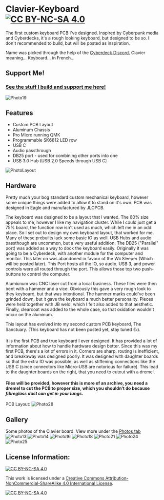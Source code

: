 # Clavier-Keyboard    [![CC BY-NC-SA 4.0][cc-by-nc-sa-shield]][cc-by-nc-sa]
The first custom keyboard PCB I've designed. Inspired by Cyberpunk media and Cyberdecks, it's a rough looking keyboard, but designed to be so. I don't recommended to build, but will be posted as inspiration.

Name was picked through the help of the [Cyberdeck Discord.](https://cyberdeck.cafe/) Clavier meaning... Keyboard... in French...

## Support Me!
### [See the stuff I build and support me here!](https://linktr.ee/Lego_Rocket)

![Photo19](Photos/20200819_170426.jpg)

## Features
* Custom PCB Layout
* Aluminum Chassis
* Pro Micro running QMK
* Programmable SK6812 LED row
* USB C
* Audio passthrough
* DB25 port - used for combining other ports into one
* USB 3.0 Hub (USB 2.0 Speeds through USB C)

![PhotoLayout](Photos/keyboard-layout(1).jpg)

## Hardware
Pretty much your bog standard custom mechanical keyboard, however some unique things were added to allow it to stand on it's own. PCB was designed in Eagle and manufactured by JLCPCB.

The keyboard was designed to be a layout that I wanted. The 60% size appeals to me, however I like my navigation cluster. While I could just get a 75% board, the function row isn't used as much, which left me in an odd place. So I set out to design my own keyboard layout, that worked for me. Many of these prebuilts lack some basic IO as well. USB Hubs and audio passthough are uncommon, but a very useful addition. The DB25 ("Parallel" port) was added as a way to dock the keyboard easily. Originally it was going to be a Cyberdeck, with another module for the computer and monitor. This later on was abandoned in favour of the Wii Sleeper (Which will be posted later). This Port hosts all the IO, so audio, USB 3, and power controls were all routed through the port. This allows those top two push-buttons to control the computer. 

Alumiunum was CNC laser cut from a local business. These files were then bent with a hammer and a vice. Obviously this gave a very rough look to they keyboard, but that was intentional. The hammer marks could've been grinded down, but it gave the keyboard a much better personality. Pieces were held together with JB weld, which I felt also added to that aesthetic. Finally, clearcoat was added to the whole case, so that oxidation wouldn't occur on the aluminum. 

This layout has evolved into my second custom PCB keyboard, The Sanctuary. (This keyboard has not been posted yet, stay tuned 👍).

It is the first PCB and true keyboard I ever designed. It has provided a lot of information about how to handle hardware design better. Since this was my first PCB, there's a lot of errors in it. Corners are sharp, routing is inefficient, and breakaway was designed poorly. It was designed with daughter boards so that the extra IO was possible, as well as stiffening connections like the USB C (since connectors like Micro-USB are notorious for failure). This lead to the daughter boards on the right, that you need to cutout with a dremel.

#### Files will be provided, however this is more of an archive, you need a dremel to cut the PCB to proper size, which you shouldn't do because ***fibreglass dust can get in your lungs***.

PCB Layout:
![Photo28](Photos/PCB.png)

## Gallery
Some photos of the Clavier board. View more under the [Photos tab](https://github.com/LegoRocket/Clavier-Keyboard/tree/main/Photos)
![Photo13](Photos/20200819_165813.jpg)
![Photo14](Photos/20200819_165850.jpg)
![Photo16](Photos/20200819_170133.jpg)
![Photo18](Photos/20200819_170232.jpg)
![Photo21](Photos/IMG_9798.JPG)
![Photo24](Photos/IMG_9810.JPG)
![Photo25](Photos/IMG_9814.JPG)

## License Information:
[![CC BY-NC-SA 4.0][cc-by-nc-sa-shield]][cc-by-nc-sa]

This work is licensed under a
[Creative Commons Attribution-NonCommercial-ShareAlike 4.0 International License][cc-by-nc-sa].

[![CC BY-NC-SA 4.0][cc-by-nc-sa-image]][cc-by-nc-sa]

[cc-by-nc-sa]: http://creativecommons.org/licenses/by-nc-sa/4.0/
[cc-by-nc-sa-image]: https://licensebuttons.net/l/by-nc-sa/4.0/88x31.png
[cc-by-nc-sa-shield]: https://img.shields.io/badge/License-CC%20BY--NC--SA%204.0-lightgrey.svg
